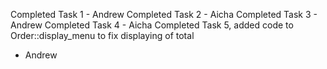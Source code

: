 Completed Task 1 - Andrew
Completed Task 2 - Aicha
Completed Task 3 - Andrew
Completed Task 4 - Aicha
Completed Task 5, added code
to Order::display_menu to fix displaying of total
- Andrew